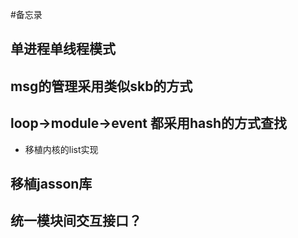 #备忘录

## 单进程单线程模式
## msg的管理采用类似skb的方式
## loop->module->event 都采用hash的方式查找
* 移植内核的list实现

## 移植jasson库

## 统一模块间交互接口？